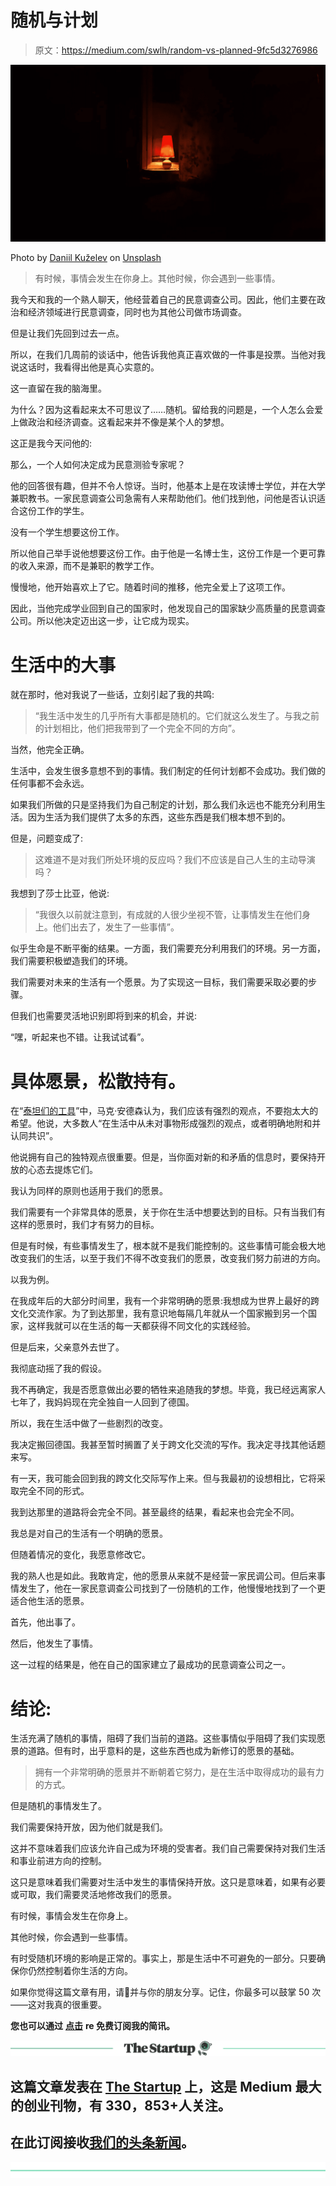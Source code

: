# 随机与计划

> 原文：<https://medium.com/swlh/random-vs-planned-9fc5d3276986>

![](img/ee345ff380111b817178c7b5814af87c.png)

Photo by [Daniil Kuželev](https://unsplash.com/photos/KaVPZvzlLhs?utm_source=unsplash&utm_medium=referral&utm_content=creditCopyText) on [Unsplash](https://unsplash.com/?utm_source=unsplash&utm_medium=referral&utm_content=creditCopyText)

> 有时候，事情会发生在你身上。其他时候，你会遇到一些事情。

我今天和我的一个熟人聊天，他经营着自己的民意调查公司。因此，他们主要在政治和经济领域进行民意调查，同时也为其他公司做市场调查。

但是让我们先回到过去一点。

所以，在我们几周前的谈话中，他告诉我他真正喜欢做的一件事是投票。当他对我说这话时，我看得出他是真心实意的。

这一直留在我的脑海里。

为什么？因为这看起来太不可思议了……随机。留给我的问题是，一个人怎么会爱上做政治和经济调查。这看起来并不像是某个人的梦想。

这正是我今天问他的:

那么，一个人如何决定成为民意测验专家呢？

他的回答很有趣，但并不令人惊讶。当时，他基本上是在攻读博士学位，并在大学兼职教书。一家民意调查公司急需有人来帮助他们。他们找到他，问他是否认识适合这份工作的学生。

没有一个学生想要这份工作。

所以他自己举手说他想要这份工作。由于他是一名博士生，这份工作是一个更可靠的收入来源，而不是兼职的教学工作。

慢慢地，他开始喜欢上了它。随着时间的推移，他完全爱上了这项工作。

因此，当他完成学业回到自己的国家时，他发现自己的国家缺少高质量的民意调查公司。所以他决定迈出这一步，让它成为现实。

# 生活中的大事

就在那时，他对我说了一些话，立刻引起了我的共鸣:

> “我生活中发生的几乎所有大事都是随机的。它们就这么发生了。与我之前的计划相比，他们把我带到了一个完全不同的方向”。

当然，他完全正确。

生活中，会发生很多意想不到的事情。我们制定的任何计划都不会成功。我们做的任何事都不会永远。

如果我们所做的只是坚持我们为自己制定的计划，那么我们永远也不能充分利用生活。因为生活为我们提供了太多的东西，这些东西是我们根本想不到的。

但是，问题变成了:

> 这难道不是对我们所处环境的反应吗？我们不应该是自己人生的主动导演吗？

我想到了莎士比亚，他说:

> “我很久以前就注意到，有成就的人很少坐视不管，让事情发生在他们身上。他们出去了，发生了一些事情”。

似乎生命是不断平衡的结果。一方面，我们需要充分利用我们的环境。另一方面，我们需要积极塑造我们的环境。

我们需要对未来的生活有一个愿景。为了实现这一目标，我们需要采取必要的步骤。

但我们也需要灵活地识别即将到来的机会，并说:

“嘿，听起来也不错。让我试试看”。

# 具体愿景，松散持有。

在“[泰坦们的工具](https://www.amazon.com/Tools-Titans-Billionaires-World-Class-Performers/dp/1328683788)”中，马克·安德森认为，我们应该有强烈的观点，不要抱太大的希望。他说，大多数人“在生活中从未对事物形成强烈的观点，或者明确地附和并认同共识”。

他说拥有自己的独特观点很重要。但是，当你面对新的和矛盾的信息时，要保持开放的心态去提炼它们。

我认为同样的原则也适用于我们的愿景。

我们需要有一个非常具体的愿景，关于你在生活中想要达到的目标。只有当我们有这样的愿景时，我们才有努力的目标。

但是有时候，有些事情发生了，根本就不是我们能控制的。这些事情可能会极大地改变我们的生活，以至于我们不得不改变我们的愿景，改变我们努力前进的方向。

以我为例。

在我成年后的大部分时间里，我有一个非常明确的愿景:我想成为世界上最好的跨文化交流作家。为了到达那里，我有意识地每隔几年就从一个国家搬到另一个国家，这样我就可以在生活的每一天都获得不同文化的实践经验。

但是后来，父亲意外去世了。

我彻底动摇了我的假设。

我不再确定，我是否愿意做出必要的牺牲来追随我的梦想。毕竟，我已经远离家人七年了，我妈妈现在完全独自一人回到了德国。

所以，我在生活中做了一些剧烈的改变。

我决定搬回德国。我甚至暂时搁置了关于跨文化交流的写作。我决定寻找其他话题来写。

有一天，我可能会回到我的跨文化交际写作上来。但与我最初的设想相比，它将采取完全不同的形式。

我到达那里的道路将会完全不同。甚至最终的结果，看起来也会完全不同。

我总是对自己的生活有一个明确的愿景。

但随着情况的变化，我愿意修改它。

我的熟人也是如此。我敢肯定，他的愿景从来就不是经营一家民调公司。但后来事情发生了，他在一家民意调查公司找到了一份随机的工作，他慢慢地找到了一个更适合他生活的愿景。

首先，他出事了。

然后，他发生了事情。

这一过程的结果是，他在自己的国家建立了最成功的民意调查公司之一。

# 结论:

生活充满了随机的事情，阻碍了我们当前的道路。这些事情似乎阻碍了我们实现愿景的道路。但有时，出乎意料的是，这些东西也成为新修订的愿景的基础。

> 拥有一个非常明确的愿景并不断朝着它努力，是在生活中取得成功的最有力的方式。

但是随机的事情发生了。

我们需要保持开放，因为他们就是我们。

这并不意味着我们应该允许自己成为环境的受害者。我们自己需要保持对我们生活和事业前进方向的控制。

这只是意味着我们需要对生活中发生的事情保持开放。这只是意味着，如果有必要或可取，我们需要灵活地修改我们的愿景。

有时候，事情会发生在你身上。

其他时候，你会遇到一些事情。

有时受随机环境的影响是正常的。事实上，那是生活中不可避免的一部分。只要确保你仍然控制着你生活的方向。

如果你觉得这篇文章有用，请👏并与你的朋友分享。记住，你最多可以鼓掌 50 次——这对我真的很重要。

**您也可以通过** [**点击**](https://mailchi.mp/b0d1e1fba452/struggle-first-thrive-later) **re 免费订阅我的简讯。**

[![](img/308a8d84fb9b2fab43d66c117fcc4bb4.png)](https://medium.com/swlh)

## 这篇文章发表在 [The Startup](https://medium.com/swlh) 上，这是 Medium 最大的创业刊物，有 330，853+人关注。

## 在此订阅接收[我们的头条新闻](http://growthsupply.com/the-startup-newsletter/)。

[![](img/b0164736ea17a63403e660de5dedf91a.png)](https://medium.com/swlh)